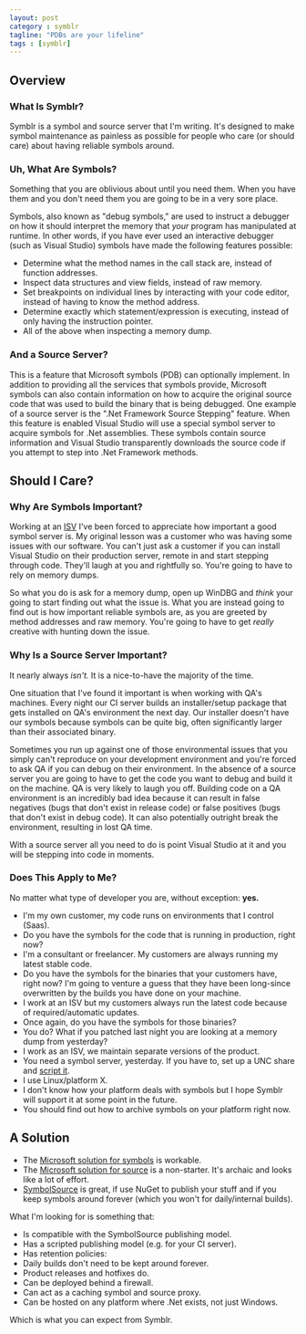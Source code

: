 ```yaml
---
layout: post
category : symblr
tagline: "PDBs are your lifeline"
tags : [symblr]
---
```


## Overview

### What Is Symblr?

Symblr is a symbol and source server that I'm writing. It's designed to make symbol maintenance as painless as possible for people who care (or should care)
about having reliable symbols around.

### Uh, What Are Symbols?

Something that you are oblivious about until you need them. When you have them and you don't need them you are going to be in a very sore place.

Symbols, also known as "debug symbols," are used to instruct a debugger on how it should interpret the memory that *your* program has manipulated at runtime.
In other words, if you have ever used an interactive debugger (such as Visual Studio) symbols have made the following features possible:

* Determine what the method names in the call stack are, instead of function addresses.
* Inspect data structures and view fields, instead of raw memory.
* Set breakpoints on individual lines by interacting with your code editor, instead of having to know the method address.
* Determine exactly which statement/expression is executing, instead of only having the instruction pointer.
* All of the above when inspecting a memory dump.

### And a Source Server?

This is a feature that Microsoft symbols (PDB) can optionally implement. In addition to providing all the services that symbols provide, Microsoft symbols can
also contain information on how to acquire the original source code that was used to build the binary that is being debugged. One example of a source server
is the ".Net Framework Source Stepping" feature. When this feature is enabled Visual Studio will use a special symbol server to acquire symbols for .Net
assemblies. These symbols contain source information and Visual Studio transparently downloads the source code if you attempt to step into .Net Framework
methods.

## Should I Care?

### Why Are Symbols Important?

Working at an [ISV](http://k2.com) I've been forced to appreciate how important a good symbol server is. My original lesson was a customer who was having
some issues with our software. You can't just ask a customer if you can install Visual Studio on their production server, remote in and start stepping through
code. They'll laugh at you and rightfully so. You're going to have to rely on memory dumps.

So what you do is ask for a memory dump, open up WinDBG and *think* your going to start finding out what the issue is. What you are instead going to find out
is how important reliable symbols are, as you are greeted by method addresses and raw memory. You're going to have to get *really* creative with hunting down
the issue.

### Why Is a Source Server Important?

It nearly always *isn't.* It is a nice-to-have the majority of the time.

One situation that I've found it important is when working with QA's machines. Every night our CI server builds an installer/setup package that gets installed
on QA's environment the next day. Our installer doesn't have our symbols because symbols can be quite big, often significantly larger than their associated
binary.

Sometimes you run up against one of those environmental issues that you simply can't reproduce on your development environment and you're forced to ask QA if
you can debug on their environment. In the absence of a source server you are going to have to get the code you want to debug and build it on the machine. QA
is very likely to laugh you off. Building code on a QA environment is an incredibly bad idea because it can result in false negatives (bugs that don't exist
in release code) or false positives (bugs that don't exist in debug code). It can also potentially outright break the environment, resulting in lost QA time.

With a source server all you need to do is point Visual Studio at it and you will be stepping into code in moments.

### Does This Apply to Me?

No matter what type of developer you are, without exception: **yes.**

* I'm my own customer, my code runs on environments that I control (Saas).
 * Do you have the symbols for the code that is running in production, right now?
* I'm a consultant or freelancer. My customers are always running my latest stable code.
 * Do you have the symbols for the binaries that your customers have, right now? I'm going to venture a guess that they have been long-since overwritten by the
   builds you have done on your machine.
* I work at an ISV but my customers always run the latest code because of required/automatic updates.
 * Once again, do you have the symbols for those binaries?
 * You do? What if you patched last night you are looking at a memory dump from yesterday?
* I work as an ISV, we maintain separate versions of the product.
 * You need a symbol server, yesterday. If you have to, set up a UNC share and [script it](https://msdn.microsoft.com/en-us/library/ms681417.aspx).
* I use Linux/platform X.
 * I don't know how your platform deals with symbols but I hope Symblr will support it at some point in the future.
 * You should find out how to archive symbols on your platform right now.

## A Solution

* The [Microsoft solution for symbols](https://msdn.microsoft.com/en-us/library/ms681417.aspx) is workable.
* The [Microsoft solution for source](https://msdn.microsoft.com/en-us/library/ms680641.aspx) is a non-starter. It's archaic and looks like a lot of effort.
* [SymbolSource](http://www.xavierdecoster.com/setting-up-your-own-symbolsource-server-step-by-step) is great, if use NuGet to publish your stuff and if you
  keep symbols around forever (which you won't for daily/internal builds).

What I'm looking for is something that:

* Is compatible with the SymbolSource publishing model.
* Has a scripted publishing model (e.g. for your CI server).
* Has retention policies:
 * Daily builds don't need to be kept around forever.
 * Product releases and hotfixes do.
* Can be deployed behind a firewall.
* Can act as a caching symbol and source proxy.
* Can be hosted on any platform where .Net exists, not just Windows.

Which is what you can expect from Symblr.

